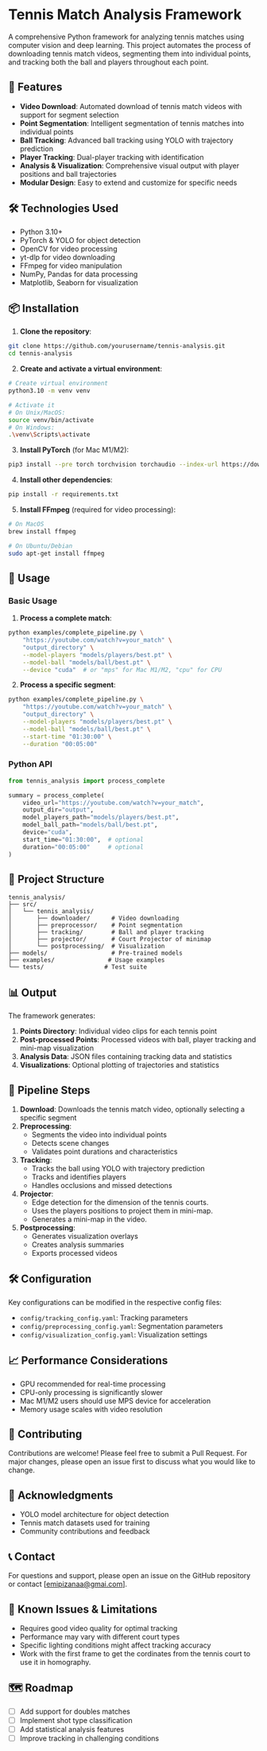 # Tennis Match Analysis Framework

A comprehensive Python framework for analyzing tennis matches using computer vision and deep learning. This project automates the process of downloading tennis match videos, segmenting them into individual points, and tracking both the ball and players throughout each point.

## 🎾 Features

- **Video Download**: Automated download of tennis match videos with support for segment selection
- **Point Segmentation**: Intelligent segmentation of tennis matches into individual points
- **Ball Tracking**: Advanced ball tracking using YOLO with trajectory prediction
- **Player Tracking**: Dual-player tracking with identification
- **Analysis & Visualization**: Comprehensive visual output with player positions and ball trajectories
- **Modular Design**: Easy to extend and customize for specific needs

## 🛠 Technologies Used

- Python 3.10+
- PyTorch & YOLO for object detection
- OpenCV for video processing
- yt-dlp for video downloading
- FFmpeg for video manipulation
- NumPy, Pandas for data processing
- Matplotlib, Seaborn for visualization

## 📦 Installation

1. **Clone the repository**:
```bash
git clone https://github.com/yourusername/tennis-analysis.git
cd tennis-analysis
```

2. **Create and activate a virtual environment**:
```bash
# Create virtual environment
python3.10 -m venv venv

# Activate it
# On Unix/MacOS:
source venv/bin/activate
# On Windows:
.\venv\Scripts\activate
```

3. **Install PyTorch** (for Mac M1/M2):
```bash
pip3 install --pre torch torchvision torchaudio --index-url https://download.pytorch.org/whl/nightly/cpu
```

4. **Install other dependencies**:
```bash
pip install -r requirements.txt
```

5. **Install FFmpeg** (required for video processing):
```bash
# On MacOS
brew install ffmpeg

# On Ubuntu/Debian
sudo apt-get install ffmpeg
```

## 🚀 Usage

### Basic Usage

1. **Process a complete match**:
```bash
python examples/complete_pipeline.py \
    "https://youtube.com/watch?v=your_match" \
    "output_directory" \
    --model-players "models/players/best.pt" \
    --model-ball "models/ball/best.pt" \
    --device "cuda"  # or "mps" for Mac M1/M2, "cpu" for CPU
```

2. **Process a specific segment**:
```bash
python examples/complete_pipeline.py \
    "https://youtube.com/watch?v=your_match" \
    "output_directory" \
    --model-players "models/players/best.pt" \
    --model-ball "models/ball/best.pt" \
    --start-time "01:30:00" \
    --duration "00:05:00"
```

### Python API

```python
from tennis_analysis import process_complete

summary = process_complete(
    video_url="https://youtube.com/watch?v=your_match",
    output_dir="output",
    model_players_path="models/players/best.pt",
    model_ball_path="models/ball/best.pt",
    device="cuda",
    start_time="01:30:00",  # optional
    duration="00:05:00"     # optional
)
```

## 📁 Project Structure

```
tennis_analysis/
├── src/
│   └── tennis_analysis/
│       ├── downloader/      # Video downloading
│       ├── preprocessor/    # Point segmentation
│       ├── tracking/        # Ball and player tracking
│       ├── projector/       # Court Projector of minimap
│       └── postprocessing/  # Visualization
├── models/                  # Pre-trained models
├── examples/               # Usage examples
└── tests/                 # Test suite
```

## 📊 Output

The framework generates:
1. **Points Directory**: Individual video clips for each tennis point
2. **Post-processed Points**: Processed videos with ball, player tracking and mini-map visualization
3. **Analysis Data**: JSON files containing tracking data and statistics
4. **Visualizations**: Optional plotting of trajectories and statistics

## 🔧 Pipeline Steps

1. **Download**: Downloads the tennis match video, optionally selecting a specific segment
2. **Preprocessing**: 
   - Segments the video into individual points
   - Detects scene changes
   - Validates point durations and characteristics
3. **Tracking**:
   - Tracks the ball using YOLO with trajectory prediction
   - Tracks and identifies players
   - Handles occlusions and missed detections
4. **Projector**:
   - Edge detection for the dimension of the tennis courts.
   - Uses the players positions to project them in mini-map.
   - Generates a mini-map in the video.
5. **Postprocessing**:
   - Generates visualization overlays
   - Creates analysis summaries
   - Exports processed videos

## 🛠 Configuration

Key configurations can be modified in the respective config files:
- `config/tracking_config.yaml`: Tracking parameters
- `config/preprocessing_config.yaml`: Segmentation parameters
- `config/visualization_config.yaml`: Visualization settings

## 📈 Performance Considerations

- GPU recommended for real-time processing
- CPU-only processing is significantly slower
- Mac M1/M2 users should use MPS device for acceleration
- Memory usage scales with video resolution

## 🤝 Contributing

Contributions are welcome! Please feel free to submit a Pull Request. For major changes, please open an issue first to discuss what you would like to change.


## 🙏 Acknowledgments

- YOLO model architecture for object detection
- Tennis match datasets used for training
- Community contributions and feedback

## 📞 Contact

For questions and support, please open an issue on the GitHub repository or contact [emipizanaa@gmai.com].

## 🚧 Known Issues & Limitations

- Requires good video quality for optimal tracking
- Performance may vary with different court types
- Specific lighting conditions might affect tracking accuracy
- Work with the first frame to get the cordinates from the tennis court to use it in homography.

## 🗺 Roadmap

- [ ] Add support for doubles matches
- [ ] Implement shot type classification
- [ ] Add statistical analysis features
- [ ] Improve tracking in challenging conditions
